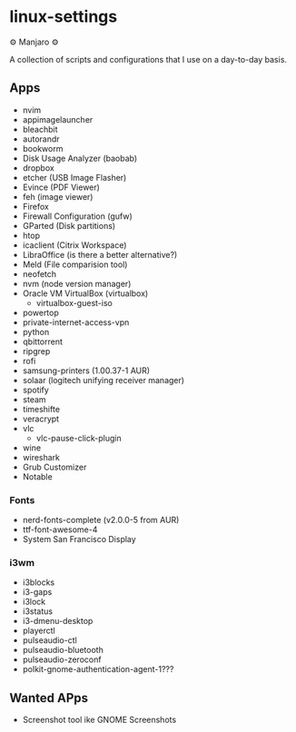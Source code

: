 # linux-settings
⚙ Manjaro ⚙  

A collection of scripts and configurations that I use on a day-to-day basis.

## Apps

- nvim
- appimagelauncher
- bleachbit
- autorandr
- bookworm
- Disk Usage Analyzer (baobab)
- dropbox
- etcher (USB Image Flasher)
- Evince (PDF Viewer)
- feh (image viewer)
- Firefox
- Firewall Configuration (gufw)
- GParted (Disk partitions)
- htop
- icaclient (Citrix Workspace)
- LibraOffice (is there a better alternative?)
- Meld (File comparision tool)
- neofetch 
- nvm (node version manager)
- Oracle VM VirtualBox (virtualbox)
  - virtualbox-guest-iso
- powertop
- private-internet-access-vpn
- python
- qbittorrent
- ripgrep
- rofi
- samsung-printers (1.00.37-1 AUR)
- solaar (logitech unifying receiver manager)
- spotify
- steam
- timeshifte
- veracrypt
- vlc
  - vlc-pause-click-plugin
- wine
- wireshark
- Grub Customizer
- Notable

### Fonts
- nerd-fonts-complete (v2.0.0-5 from AUR)
- ttf-font-awesome-4
- System San Francisco Display

### i3wm

- i3blocks
- i3-gaps
- i3lock
- i3status
- i3-dmenu-desktop
- playerctl
- pulseaudio-ctl
- pulseaudio-bluetooth
- pulseaudio-zeroconf
- polkit-gnome-authentication-agent-1???

## Wanted APps
- Screenshot tool ike GNOME Screenshots 
